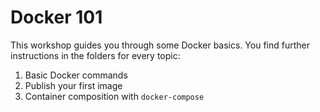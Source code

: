 # Docker 101

This workshop guides you through some Docker basics. You find further instructions in the folders for every topic:

1. Basic Docker commands
2. Publish your first image
3. Container composition with `docker-compose`